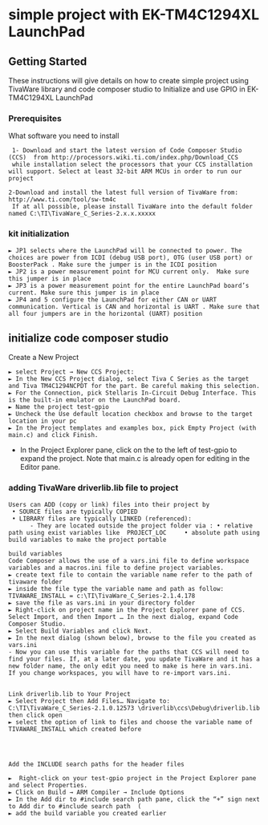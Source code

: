 # simple project with EK-TM4C1294XL LaunchPad



## Getting Started

These instructions will give details on how to create simple project using TivaWare library and code composer studio to Initialize and use GPIO in EK-TM4C1294XL LaunchPad

### Prerequisites

What software you need to install 

```
 1- Download and start the latest version of Code Composer Studio (CCS)  from http://processors.wiki.ti.com/index.php/Download_CCS 
 while installation select the processors that your CCS installation will support. Select at least 32-bit ARM MCUs in order to run our project
```
```
2-Download and install the latest full version of TivaWare from: http://www.ti.com/tool/sw-tm4c 
 If at all possible, please install TivaWare into the default folder named C:\TI\TivaWare_C_Series-2.x.x.xxxxx 
```

### kit initialization
```
► JP1 selects where the LaunchPad will be connected to power. The choices are power from ICDI (debug USB port), OTG (user USB port) or BoosterPack . Make sure the jumper is in the ICDI position 
► JP2 is a power measurement point for MCU current only.  Make sure this jumper is in place
► JP3 is a power measurement point for the entire LaunchPad board’s current. Make sure this jumper is in place
► JP4 and 5 configure the LaunchPad for either CAN or UART communication. Vertical is CAN and horizontal is UART . Make sure that all four jumpers are in the horizontal (UART) position   
```


## initialize code composer studio

 Create a New Project 
```
► select Project → New CCS Project:   
► In the New CCS Project dialog, select Tiva C Series as the target and Tiva TM4C1294NCPDT for the part. Be careful making this selection. 
► For the Connection, pick Stellaris In-Circuit Debug Interface. This is the built-in emulator on the LaunchPad board. 
► Name the project test-gpio 
► Uncheck the Use default location checkbox and browse to the target location in your pc 
► In the Project templates and examples box, pick Empty Project (with main.c) and click Finish.
```
- In the Project Explorer pane, click on the  to the left of test-gpio to expand the project. Note that main.c is already open for editing in the Editor pane.   
### adding  TivaWare driverlib.lib file to project 
```
Users can ADD (copy or link) files into their project by
 • SOURCE files are typically COPIED
 • LIBRARY files are typically LINKED (referenced):
      - They are located outside the project folder via : • relative path using exist variables like  PROJECT_LOC     • absolute path using build variables to make the project portable
```
```
build variables
Code Composer allows the use of a vars.ini file to define workspace variables and a macros.ini file to define project variables.
► create text file to contain the variable name refer to the path of tivaware folder
► inside the file type the variable name and path as follow: TIVAWARE_INSTALL = c:\TI\TivaWare_C_Series-2.1.4.178
► save the file as vars.ini in your directory folder
► Right-click on project name in the Project Explorer pane of CCS. Select Import, and then Import … In the next dialog, expand Code Composer Studio. 
► Select Build Variables and click Next.  
► In the next dialog (shown below), browse to the file you created as vars.ini 
- Now you can use this variable for the paths that CCS will need to find your files. If, at a later date, you update TivaWare and it has a new folder name, the only edit you need to make is here in vars.ini. If you change workspaces, you will have to re-import vars.ini.    
 
 
Link driverlib.lib to Your Project 
► Select Project then Add Files… Navigate to:  C:\TI\TivaWare_C_Series-2.1.0.12573 \driverlib\ccs\Debug\driverlib.lib then click open  
► select the option of link to files and choose the variable name of TIVAWARE_INSTALL which created before 




Add the INCLUDE search paths for the header files 

►  Right-click on your test-gpio project in the Project Explorer pane and select Properties.
► Click on Build → ARM Compiler → Include Options
► In the Add dir to #include search path pane, click the “+” sign next to Add dir to #include search path  (   
► add the build variable you created earlier 
```



